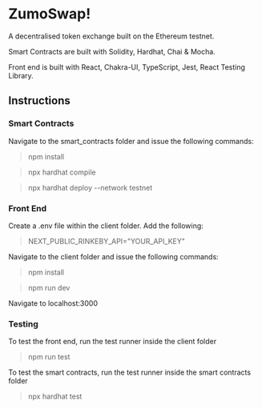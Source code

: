 # ZumoSwap!

A decentralised token exchange built on the Ethereum testnet.

Smart Contracts are built with Solidity, Hardhat, Chai & Mocha.

Front end is built with React, Chakra-UI, TypeScript, Jest, React Testing Library.

## Instructions

### Smart Contracts

Navigate to the smart_contracts folder and issue the following commands:

> npm install

> npx hardhat compile

> npx hardhat deploy --network testnet

### Front End

Create a .env file within the client folder. Add the following:

> NEXT_PUBLIC_RINKEBY_API="YOUR_API_KEY"

Navigate to the client folder and issue the following commands:

> npm install

> npm run dev

Navigate to localhost:3000

### Testing

To test the front end, run the test runner inside the client folder

> npm run test

To test the smart contracts, run the test runner inside the smart contracts folder

> npx hardhat test
